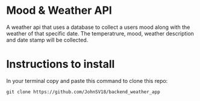 # Mood & Weather API

A weather api that uses a database to collect a users mood along with the weather of that specific date. The temperatrure, mood, weather description and date stamp will be collected. 

# Instructions to install
In your terminal copy and paste this command to clone this repo:
```Terminal Command
git clone https://github.com/JohnSV18/backend_weather_app
```